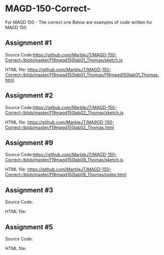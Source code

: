 # MAGD-150-Correct-
For MAGD 150 - The correct one
Below are examples of code written for MAGD 150

## Assignment #1 

Source Code:https://github.com/MarbleJT/MAGD-150-Correct-/blob/master/f19magd150lab01_Thomas/sketch.js

HTML file: https://github.com/MarbleJT/MAGD-150-Correct-/blob/master/f19magd150lab01_Thomas/f19magd150lab01_Thomas.html


## Assignment #2

Source Code:https://github.com/MarbleJT/MAGD-150-Correct-/blob/master/f19magd150lab02_Thomas/sketch.js

HTML file: https://github.com/MarbleJT/MA9GD-150-Correct-/blob/master/f19magd150lab02_Thomas.html


## Assignment #9

Source Code:https://github.com/MarbleJT/MAGD-150-Correct-/blob/master/f19magd150lab09_Thomas/sketch.js

HTML file: https://github.com/MarbleJT/MAGD-150-Correct-/blob/master/f19magd150lab09_Thomas/index.html


## Assignment #3

Source Code:

HTML file:


## Assignment #5

Source Code:

HTML file: 
